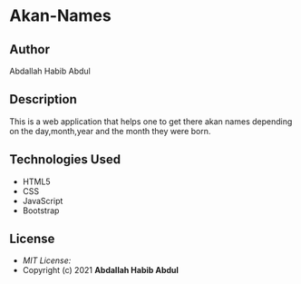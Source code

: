 # Akan-Names

## Author

Abdallah Habib Abdul

## Description

This is a web application that helps one to get there akan names depending on the day,month,year and the month they were born.
## Technologies Used

* HTML5
* CSS
* JavaScript
* Bootstrap
## License
* *MIT License:*
* Copyright (c) 2021 **Abdallah Habib Abdul**
